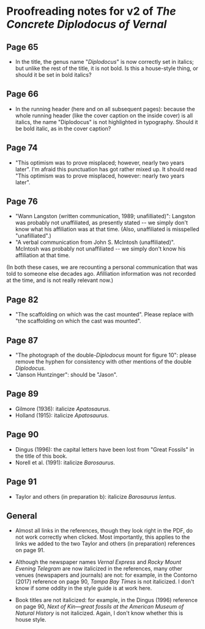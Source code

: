 # Proofreading notes for v2 of _The Concrete Diplodocus of Vernal_

<!-- md2toc -l 2 proofreading-notes-v2.md -->

## Page 65

* In the title, the genus name "_Diplodocus_" is now correctly set in italics; but unlike the rest of the title, it is not bold. Is this a house-style thing, or should it be set in bold italics?

## Page 66

* In the running header (here and on all subsequent pages): because the whole running header (like the cover caption on the inside cover) is all italics, the name "Diplodocus" is not highlighted in typography. Should it be bold italic, as in the cover caption?

## Page 74

* "This optimism was to prove misplaced; however, nearly two years later". I'm afraid this punctuation has got rather mixed up. It should read "This optimism was to prove misplaced, however: nearly two years later".

## Page 76

* "Wann Langston (written communication, 1989; unafilliated)": Langston was probably not unaffiliated, as presently stated -- we simply don't know what his affiliation was at that time. (Also, unaffiliated is misspelled "unafilliated".)
* "A verbal communication from John S. McIntosh (unaffiliated)". McIntosh was probably not unaffiliated -- we simply don't know his affiliation at that time.

(In both these cases, we are recounting a personal communication that was told to someone else decades ago. Afilliation information was not recorded at the time, and is not really relevant now.)

## Page 82

* "The scaffolding on which was the cast mounted". Please replace with "the scaffolding on which the cast was mounted".

## Page 87

* "The photograph of the double-_Diplodocus_ mount for figure 10": please remove the hyphen for consistency with other mentions of the double _Diplodocus_.
* "Janson Huntzinger": should be "Jason".

## Page 89

* Gilmore (1936): italicize _Apatosaurus_.
* Holland (1915): italicize _Apatosaurus_.

## Page 90

* Dingus (1996): the capital letters have been lost from "Great Fossils" in the title of this book.
* Norell et al. (1991): italicize _Barosaurus_.

## Page 91

* Taylor and others (in preparation b): italicize _Barosaurus lentus_.

## General

* Almost all links in the references, though they look right in the PDF, do not work correctly when clicked. Most importantly, this applies to the links we added to the two Taylor and others (in preparation) references on page 91.

* Although the newspaper names _Vernal Express_ and _Rocky Mount Evening Telegram_ are now italicized in the references, many other venues (newspapers and journals) are not: for example, in the Contorno (2017) reference on page 90, _Tampa Bay Times_ is not italicized. I don't know if some oddity in the style guide is at work here.

* Book titles are not italicized: for example, in the Dingus (1996) reference on page 90, _Next of Kin—great fossils at the American Museum of Natural History_ is not italicized. Again, I don't know whether this is house style.

